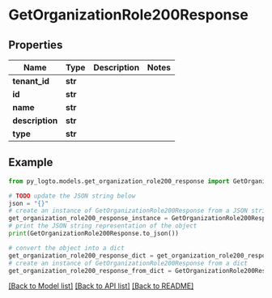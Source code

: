 # GetOrganizationRole200Response


## Properties

Name | Type | Description | Notes
------------ | ------------- | ------------- | -------------
**tenant_id** | **str** |  | 
**id** | **str** |  | 
**name** | **str** |  | 
**description** | **str** |  | 
**type** | **str** |  | 

## Example

```python
from py_logto.models.get_organization_role200_response import GetOrganizationRole200Response

# TODO update the JSON string below
json = "{}"
# create an instance of GetOrganizationRole200Response from a JSON string
get_organization_role200_response_instance = GetOrganizationRole200Response.from_json(json)
# print the JSON string representation of the object
print(GetOrganizationRole200Response.to_json())

# convert the object into a dict
get_organization_role200_response_dict = get_organization_role200_response_instance.to_dict()
# create an instance of GetOrganizationRole200Response from a dict
get_organization_role200_response_from_dict = GetOrganizationRole200Response.from_dict(get_organization_role200_response_dict)
```
[[Back to Model list]](../README.md#documentation-for-models) [[Back to API list]](../README.md#documentation-for-api-endpoints) [[Back to README]](../README.md)


